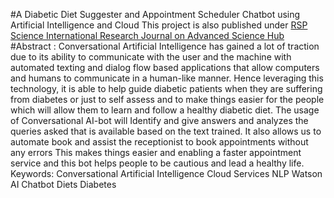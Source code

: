 #A Diabetic Diet Suggester and Appointment Scheduler Chatbot using Artificial Intelligence and Cloud 
This project is also published under [RSP Science International Research Journal on Advanced Science Hub](https://www.rspsciencehub.com/article_11899.html)
#Abstract : Conversational Artificial Intelligence has gained a lot of traction due to its ability to communicate with the user and the machine with automated texting and dialog flow based applications that allow computers and humans to communicate in a human-like manner. Hence leveraging this technology, it is able to help guide diabetic patients when they are suffering from diabetes or just to self assess and to make things easier for the people which will allow them to learn and follow a healthy diabetic diet. The usage of Conversational AI-bot will Identify and give answers and analyzes the queries asked that is available based on the text trained. It also allows us to automate book and assist the receptionist to book appointments without any errors This makes things easier and enabling a faster appointment service and  this bot helps people to be cautious and lead a healthy life. 
Keywords: Conversational Artificial Intelligence Cloud Services NLP Watson AI Chatbot Diets Diabetes
